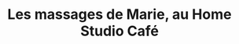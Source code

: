 ---
title: "Les massages de Marie, au Home Studio Café"
url: /grenoble/les-massages-de-marie-au-home-studio-cafe/
shop: Massage
---